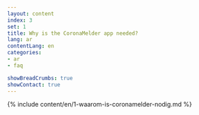 ```yaml
---
layout: content
index: 3
set: 1
title: Why is the CoronaMelder app needed?
lang: ar
contentLang: en
categories:
- ar
- faq

showBreadCrumbs: true
showContact: true
---
```


{% include content/en/1-waarom-is-coronamelder-nodig.md %}
